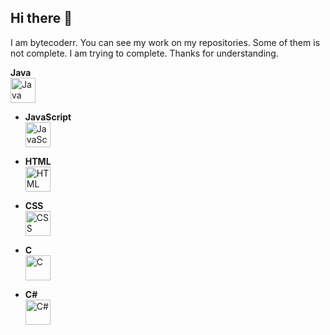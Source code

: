 ## Hi there 👋
I am bytecoderr.
You can see my work on my repositories. Some of them is not complete. I am trying to complete.
Thanks for understanding.


 **Java**  
  <img src="https://cdn.jsdelivr.net/gh/devicons/devicon/icons/java/java-original.svg" alt="Java" width="40" height="40"/>

- **JavaScript**  
  <img src="https://cdn.jsdelivr.net/gh/devicons/devicon/icons/javascript/javascript-original.svg" alt="JavaScript" width="40" height="40"/>

- **HTML**  
  <img src="https://cdn.jsdelivr.net/gh/devicons/devicon/icons/html5/html5-original.svg" alt="HTML" width="40" height="40"/>

- **CSS**  
  <img src="https://cdn.jsdelivr.net/gh/devicons/devicon/icons/css3/css3-original.svg" alt="CSS" width="40" height="40"/>

- **C**  
  <img src="https://cdn.jsdelivr.net/gh/devicons/devicon/icons/c/c-original.svg" alt="C" width="40" height="40"/>

- **C#**  
  <img src="https://cdn.jsdelivr.net/gh/devicons/devicon/icons/csharp/csharp-original.svg" alt="C#" width="40" height="40"/>
